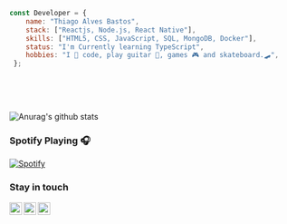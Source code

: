 ```javascript 
const Developer = {   
    name: "Thiago Alves Bastos",
    stack: ["Reactjs, Node.js, React Native"],
    skills: ["HTML5, CSS, JavaScript, SQL, MongoDB, Docker"], 
    status: "I'm Currently learning TypeScript",    
    hobbies: "I 💜 code, play guitar 🎸, games 🎮 and skateboard.🛹",       
 }; 
         
 ```                               
                                                      
 <br />                                                                                          
 <br />                                                                              
                                                
                       
![Anurag's github stats](https://github-readme-stats.vercel.app/api?username=the-one-who-knoccks&show_icons=true&theme=dark)
            
                            
### Spotify Playing 🎧               
[![Spotify](https://now-playing-spotify.vercel.app/api/spotify)](https://open.spotify.com/user/4bqhduwc9zy3lnu569vw34txr)
                                    
                                                                                       
                                                                                                                 
### Stay in touch                                                          
          
[<img align="left" alt="the-one-who-knoccks | Twitter" width="22px" src="https://cdn.jsdelivr.net/npm/simple-icons@v3/icons/twitter.svg" />][twitter]
[<img align="left" alt="the.one.who.knoccks | LinkedIn" width="22px" src="https://cdn.jsdelivr.net/npm/simple-icons@v3/icons/linkedin.svg" />][linkedin]
[<img align="left" alt="the-one-who-knoccks | Instagram" width="22px" src="https://cdn.jsdelivr.net/npm/simple-icons@v3/icons/instagram.svg" />][instagram]
         
                 
[twitter]: https://twitter.com/the-one-who-knoccks     
[instagram]: https://instagram.com/the.one.who.knoccks  
[linkedin]: https://linkedin.com/in/thiagoalves89 
        
          
                   
       
 
    
